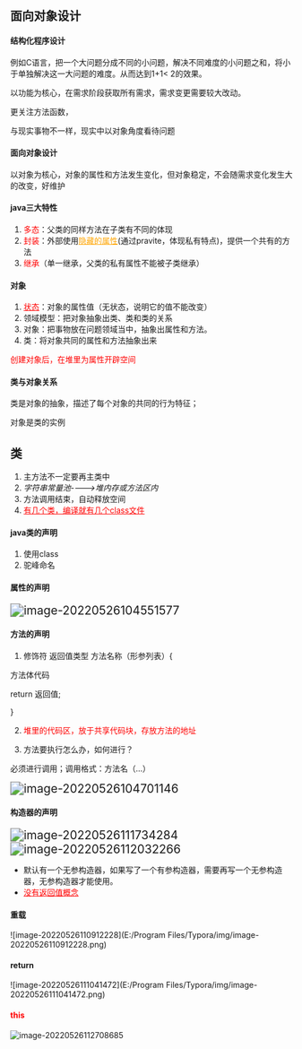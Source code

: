 ## 面向对象设计

#### 结构化程序设计

例如C语言，把一个大问题分成不同的小问题，解决不同难度的小问题之和，将小于单独解决这一大问题的难度。从而达到1+1< 2的效果。

以功能为核心，在需求阶段获取所有需求，需求变更需要较大改动。

更关注方法函数，

与现实事物不一样，现实中以对象角度看待问题

#### 面向对象设计

以对象为核心，对象的属性和方法发生变化，但对象稳定，不会随需求变化发生大的改变，好维护

#### java三大特性

1. <font color='red'>多态</font>：父类的同样方法在子类有不同的体现
2. <font color='red'>封装</font>：外部使用<font color='orange'><u>隐藏的属性</u></font>(通过pravite，体现私有特点)，提供一个共有的方法
3. <font color='red'>继承</font>（单一继承，父类的私有属性不能被子类继承）

#### 对象

1. <font color='red'><u>状态</u></font>：对象的属性值（无状态，说明它的值不能改变）
2. 领域模型：把对象抽象出类、类和类的关系
3. 对象：把事物放在问题领域当中，抽象出属性和方法。
4. 类：将对象共同的属性和方法抽象出来

<font color='red'>创建对象后，在堆里为属性开辟空间</font>



#### 类与对象关系

类是对象的抽象，描述了每个对象的共同的行为特征；

对象是类的实例



## 类

1. 主方法不一定要再主类中
2. *字符串常量池---->堆内存或方法区内*
3. 方法调用结束，自动释放空间
4. <font color='red'><u>有几个类，编译就有几个class文件</u></font>

#### java类的声明

1. 使用class
2. 驼峰命名

#### 属性的声明

<img src="E:/Program Files/Typora/img/image-20220526104551577.png" alt="image-20220526104551577" style="zoom:150%;" />

#### 方法的声明

1. 修饰符  返回值类型  方法名称（形参列表）{  

  方法体代码    

  return 返回值;

  }



2. <font color='red'>堆里的代码区，放于共享代码块，存放方法的地址</font>

3. 方法要执行怎么办，如何进行？

  必须进行调用；调用格式：方法名（...）

<img src="E:/Program Files/Typora/img/image-20220526104701146.png" alt="image-20220526104701146" style="zoom:150%;" />

#### 构造器的声明

<img src="E:/Program Files/Typora/img/image-20220526111734284.png" alt="image-20220526111734284" style="zoom:150%;" />

<img src="E:/Program Files/Typora/img/image-20220526112032266.png" alt="image-20220526112032266" style="zoom:150%;" />

- 默认有一个无参构造器，如果写了一个有参构造器，需要再写一个无参构造器，无参构造器才能使用。
- <font color='red'><u>没有返回值概念</u></font>

#### 重载

![image-20220526110912228](E:/Program Files/Typora/img/image-20220526110912228.png)



#### return

![image-20220526111041472](E:/Program Files/Typora/img/image-20220526111041472.png)



#### <font color='red'>this</font>

<img src="E:/Program Files/Typora/img/image-20220526112708685.png" alt="image-20220526112708685" style="zoom: 100%;" />
